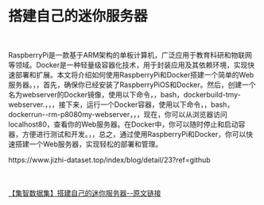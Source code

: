 <h1>搭建自己的迷你服务器</h1><br /><p>RaspberryPi是一款基于ARM架构的单板计算机，广泛应用于教育科研和物联网等领域。Docker是一种轻量级容器化技术，用于封装应用及其依赖环境，实现快速部署和扩展。本文将介绍如何使用RaspberryPi和Docker搭建一个简单的Web服务器。，，首先，确保你已经安装了RaspberryPiOS和Docker。然后，创建一个名为webserver的Docker镜像，使用以下命令，，bash，dockerbuild-tmy-webserver.，，，接下来，运行一个Docker容器，使用以下命令，，bash，dockerrun--rm-p8080my-webserver，，，现在，你可以从浏览器访问localhost80，查看你的Web服务器。在Docker中，你可以随时停止和启动容器，方便进行测试和开发。，，总之，通过使用RaspberryPi和Docker，你可以快速搭建一个Web服务器，实现轻松的部署和管理。</p><p>https://www.jizhi-dataset.top/index/blog/detail/23?ref=github</p><br /><br /><a href="https://www.jizhi-dataset.top/index/blog/detail/23?ref=github" target="_blank">【集智数据集】搭建自己的迷你服务器--原文链接</a>